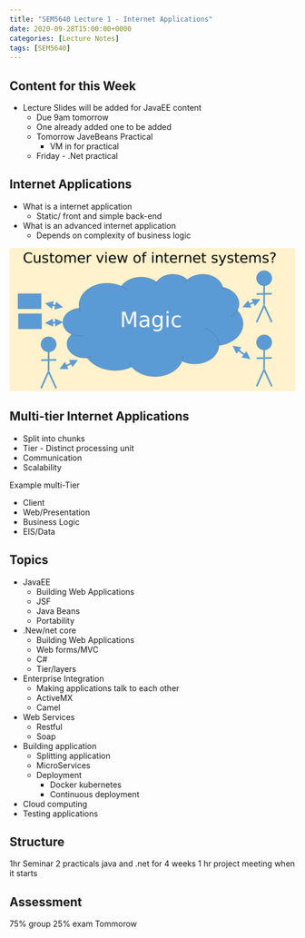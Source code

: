 ```yaml
---
title: "SEM5640 Lecture 1 - Internet Applications"
date: 2020-09-28T15:00:00+0000
categories: [Lecture Notes]
tags: [SEM5640]
---
```


## Content for this Week

* Lecture Slides will be added for JavaEE content
  * Due 9am tomorrow
  * One already added one to be added
  * Tomorrow JaveBeans Practical
    * VM in for practical
  * Friday - .Net practical

## Internet Applications

* What is a internet application
  * Static/ front and simple back-end
* What is an advanced internet application
  * Depends on complexity of business logic

![alt text](./assets/img/magic.png "Logo Title Text 1")

## Multi-tier Internet Applications
  
* Split into chunks
* Tier - Distinct processing unit
* Communication
* Scalability
  
Example multi-Tier

* Client
* Web/Presentation
* Business Logic
* EIS/Data

## Topics

* JavaEE
  * Building Web Applications
  * JSF
  * Java Beans
  * Portability
* .New/net core
  * Building Web Applications
  * Web forms/MVC
  * C#
  * Tier/layers
* Enterprise Integration
  * Making applications talk to each other
  * ActiveMX
  * Camel
* Web Services
  * Restful
  * Soap
* Building application
  * Splitting application
  * MicroServices
  * Deployment
    * Docker kubernetes
    * Continuous deployment
* Cloud computing
* Testing applications

## Structure

1hr Seminar
2 practicals java and .net for 4 weeks
1 hr project meeting when it starts

## Assessment

75% group
25% exam
Tommorow